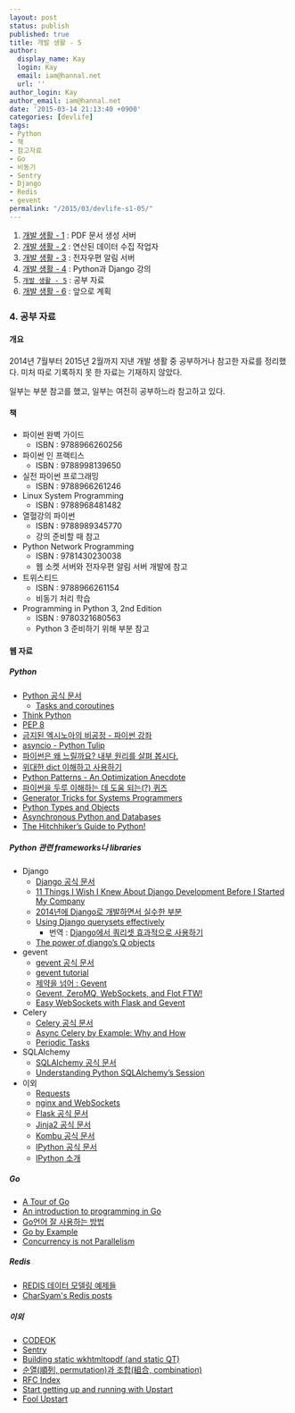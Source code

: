 ```yaml
---
layout: post
status: publish
published: true
title: 개발 생활 - 5
author:
  display_name: Kay
  login: Kay
  email: iam@hannal.net
  url: ''
author_login: Kay
author_email: iam@hannal.net
date: '2015-03-14 21:13:40 +0900'
categories: [devlife]
tags:
- Python
- 책
- 참고자료
- Go
- 비동기
- Sentry
- Django
- Redis
- gevent
permalink: "/2015/03/devlife-s1-05/"
---
```


1. [개발 생활 - 1](http://blog.hannal.com/2015/02/devlife-s1-01/) : PDF 문서 생성 서버
2. [개발 생활 - 2](http://blog.hannal.com/2015/02/devlife-s1-02/) : 연산된 데이터 수집 작업자
3. [개발 생활 - 3](http://blog.hannal.com/2015/03/devlife-s1-03/) : 전자우편 알림 서버
4. [개발 생활 - 4](http://blog.hannal.com/2015/03/devlife-s1-04/) : Python과 Django 강의
5. [`개발 생활 - 5`](http://blog.hannal.com/2015/03/devlife-s1-05/) : 공부 자료
6. [개발 생활 - 6](http://blog.hannal.com/2015/03/devlife-s1-06/) : 앞으로 계획

### 4. 공부 자료

#### 개요

2014년 7월부터 2015년 2월까지 지낸 개발 생활 중 공부하거나 참고한 자료를 정리했다. 미처 따로 기록하지 못 한 자료는 기재하지 않았다.

일부는 부분 참고를 했고, 일부는 여전히 공부하느라 참고하고 있다.

#### 책

- 파이썬 완벽 가이드
    + ISBN : 9788966260256
- 파이썬 인 프랙티스
    + ISBN : 9788998139650
- 실전 파이썬 프로그래밍
    + ISBN : 9788966261246
- Linux System Programming
    + ISBN : 9788968481482
- 열혈강의 파이썬
    + ISBN : 9788989345770
    + 강의 준비할 때 참고
- Python Network Programming
    + ISBN : 9781430230038
    + 웹 소켓 서버와 전자우편 알림 서버 개발에 참고
- 트위스티드
    + ISBN : 9788966261154
    + 비동기 처리 학습
- Programming in Python 3, 2nd Edition
    + ISBN : 9780321680563
    + Python 3 준비하기 위해 부분 참고

#### 웹 자료

##### Python

- [Python 공식 문서](https://docs.python.org)
    + [Tasks and coroutines](https://docs.python.org/3/library/asyncio-task.html)
- [Think Python](http://www.flowdas.com/thinkpython/)
- [PEP 8](http://legacy.python.org/dev/peps/pep-0008/)
- [금지된 엑시노아의 비공정 - 파이썬 강좌](http://blog.eairship.kr/271)
- [asyncio - Python Tulip](http://www.flowdas.com/blog/asyncio-python-tulip/)
- [파이썬은 왜 느릴까요? 내부 원리를 살펴 봅시다.](https://medium.com/@cookatrice/why-python-is-slow-looking-under-the-hood-7126baf936d7)
- [위대한 dict 이해하고 사용하기](http://www.pycon.kr/2014/program/2)
- [Python Patterns - An Optimization Anecdote](https://www.python.org/doc/essays/list2str/)
- [파이썬을 두루 이해하는 데 도움 되는(?) 퀴즈](http://openlook.org/wp/?p=801)
- [Generator Tricks for Systems Programmers](http://www.dabeaz.com/generators/index.html)
- [Python Types and Objects](http://www.cafepy.com/article/python_types_and_objects/python_types_and_objects.html)
- [Asynchronous Python and Databases](http://techspot.zzzeek.org/2015/02/15/asynchronous-python-and-databases/)
- [The Hitchhiker’s Guide to Python!](http://docs.python-guide.org/)

##### Python 관련 frameworks나 libraries

- Django
    + [Django 공식 문서](https://docs.djangoproject.com)
    + [11 Things I Wish I Knew About Django Development Before I Started My Company](https://medium.com/cs-math/11-things-i-wish-i-knew-about-django-development-before-i-started-my-company-f29f6080c131)
    + [2014년에 Django로 개발하면서 실수한 부분](http://www.looah.com/article/view/2025)
    + [Using Django querysets effectively](http://blog.etianen.com/blog/2013/06/08/django-querysets/)
        - 번역 : [Django에서 쿼리셋 효과적으로 사용하기](http://raccoonyy.github.io/using-django-querysets-effectively-translate/)
    + [The power of django’s Q objects](http://www.michelepasin.org/blog/2010/07/20/the-power-of-djangos-q-objects/)
- gevent
    + [gevent 공식 문서](http://www.gevent.org/contents.html)
    + [gevent tutorial](http://sdiehl.github.io/gevent-tutorial/)
    + [제약을 넘어 : Gevent](http://www.pycon.kr/2014/program/3)
    + [Gevent, ZeroMQ, WebSockets, and Flot FTW!](http://blog.pythonisito.com/2011/07/gevent-zeromq-websockets-and-flot-ftw.html)
    + [Easy WebSockets with Flask and Gevent](http://blog.miguelgrinberg.com/post/easy-websockets-with-flask-and-gevent/page/9)
- Celery
    + [Celery 공식 문서](http://celery.readthedocs.org/)
    + [Async Celery by Example: Why and How](https://zapier.com/blog/async-celery-example-why-and-how/)
    + [Periodic Tasks](http://celery.readthedocs.org/en/latest/userguide/periodic-tasks.html)
- SQLAlchemy
    + [SQLAlchemy 공식 문서](http://docs.sqlalchemy.org/)
    + [Understanding Python SQLAlchemy’s Session](http://www.pythoncentral.io/understanding-python-sqlalchemy-session/)
- 이외
    + [Requests](http://docs.python-requests.org/)
    + [nginx and WebSockets](http://siriux.net/2013/06/nginx-and-websockets/)
    + [Flask 공식 문서](http://flask.pocoo.org/docs)
    + [Jinja2 공식 문서](http://jinja.pocoo.org/docs)
    + [Kombu 공식 문서](https://kombu.readthedocs.org)
    + [IPython 공식 문서](http://ipython.org/documentation.html)
    + [IPython 소개](http://nbviewer.ipython.org/github/re4lfl0w/ipython/blob/master/books/python_data_analysis/ch03_Introduction%20IPython.ipynb)

##### Go

- [A Tour of Go](http://go-tour-kr.appspot.com/)
- [An introduction to programming in Go](http://www.golang-book.com/)
- [Go언어 잘 사용하는 방법](https://code.google.com/p/golang-korea/wiki/EffectiveGo)
- [Go by Example](https://gobyexample.com/)
- [Concurrency is not Parallelism](https://talks.golang.org/2012/waza.slide)

##### Redis

- [REDIS 데이터 모델링 예제들](http://www.joinc.co.kr/modules/moniwiki/wiki.php/man/12/REDIS/DataModeling)
- [CharSyam's Redis posts](https://charsyam.wordpress.com/category/cloud/redis/)

##### 이외

- [CODEOK](http://www.codeok.net/)
- [Sentry](http://sentry.readthedocs.org/)
- [Building static wkhtmltopdf (and static QT)](http://natepinchot.com/2014/01/31/building-static-wkhtmltopdf/)
- [순열(順列, permutation)과 조합(組合, combination)](http://ghebook.blogspot.kr/2010/10/permutation-combination.html)
- [RFC Index](http://www.rfc-editor.org/rfc-index.html)
- [Start getting up and running with Upstart](http://bespokebytes.com/start-getting-up-and-running-with-upstart/)
- [Fool Upstart](http://lqez.github.io/blog/fool-upstart.html)
